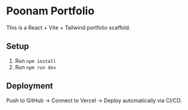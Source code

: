 # Poonam Portfolio

This is a React + Vite + Tailwind portfolio scaffold.

## Setup
1. Run `npm install`
2. Run `npm run dev`

## Deployment
Push to GitHub → Connect to Vercel → Deploy automatically via CI/CD.